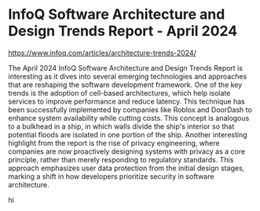 # InfoQ Software Architecture and Design Trends Report - April 2024


https://www.infoq.com/articles/architecture-trends-2024/

The April 2024 InfoQ Software Architecture and Design Trends Report is interesting as it dives into several emerging technologies and approaches that are reshaping the software development framework. One of the key trends is the adoption of cell-based architectures, which help isolate services to improve performance and reduce latency. This technique has been successfully implemented by companies like Roblox and DoorDash to enhance system availability while cutting costs. This concept is analogous to a bulkhead in a ship, in which walls divide the ship's interior so that potential floods are isolated in one portion of the ship. Another interesting highlight from the report is the rise of privacy engineering, where companies are now proactively designing systems with privacy as a core principle, rather than merely responding to regulatory standards. This approach emphasizes user data protection from the initial design stages, marking a shift in how developers prioritize security in software architecture.

hi